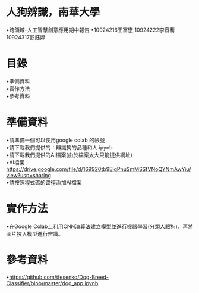 # 人狗辨識，南華大學
•跨領域-人工智慧創意應用期中報告
•10924216王富懋 10924222李音蕎 10924317彭鈺婷   
# 目錄
•準備資料  
•實作方法  
•參考資料  
# 準備資料  
•請準備一個可以使用google colab 的帳號  
•請下載我們提供的：辨識狗的品種和人.ipynb  
•請下載我們提供的AI檔案(由於檔案太大只能提供網址)  
•AI檔案：https://drive.google.com/file/d/169920tb9ElqPnuSmMSSfVNoQYNmAwYiu/view?usp=sharing  
•請按照程式碼的路徑添加AI檔案  
# 實作方法  
•在Google Colab上利用CNN演算法建立模型並進行機器學習(分類人跟狗)，再將圖片投入模型進行辨識。
# 參考資料  
•https://github.com/tfesenko/Dog-Breed-Classifier/blob/master/dog_app.ipynb
